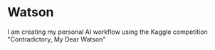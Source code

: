 # Watson
I am creating my personal AI workflow using the Kaggle competition "Contradictory, My Dear Watson"

